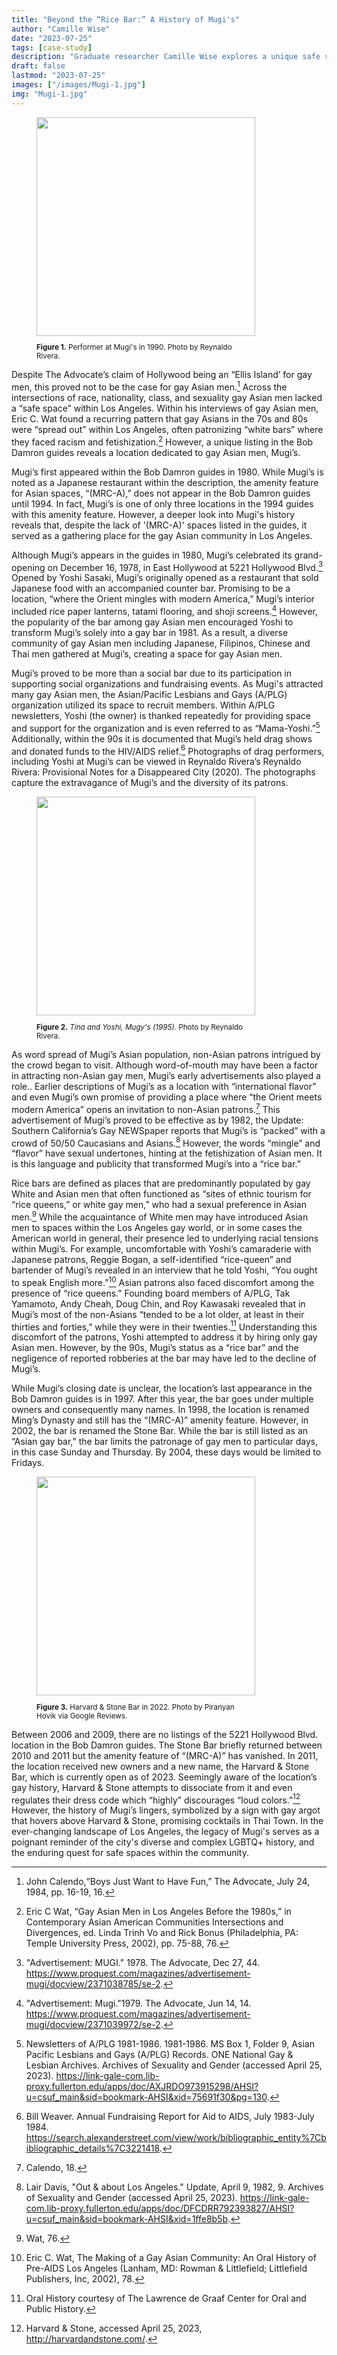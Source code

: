 ```yaml
---
title: "Beyond the “Rice Bar:” A History of Mugi's"
author: "Camille Wise"
date: "2023-07-25"
tags: [case-study]
description: "Graduate researcher Camille Wise explores a unique safe space for gay Asian men amidst racial and sexual tensions in Los Angeles."
draft: false
lastmod: "2023-07-25"
images: ["/images/Mugi-1.jpg"]
img: "Mugi-1.jpg"
---
```


<figure>
<img src="/images/Mugi-1.jpg" class="image-right" style="width: 350px;">
<figcaption class="caption-right alert-secondary" role="alert" style="width:350px;"><small><p><b>Figure 1.</b> Performer at Mugi's in 1990. Photo by Reynaldo Rivera.</p></small></figcaption>
</figure>

Despite The Advocate’s claim of Hollywood being an “Ellis Island’ for gay men, this proved not to be the case for gay Asian men.[^1] Across the intersections of race, nationality, class, and sexuality gay Asian men lacked a “safe space” within Los Angeles. Within his interviews of gay Asian men, Eric C. Wat found a recurring pattern that gay Asians in the 70s and 80s were “spread out” within Los Angeles, often patronizing “white bars” where they faced racism and fetishization.[^2] However, a unique listing in the Bob Damron guides reveals a location dedicated to gay Asian men, Mugi’s. 

Mugi’s first appeared within the Bob Damron guides in 1980. While Mugi’s is noted as a Japanese restaurant within the description, the amenity feature for Asian spaces, “(MRC-A),” does not appear in the Bob Damron guides until 1994. In fact, Mugi’s is one of only three locations in the 1994 guides with this amenity feature. However, a deeper look into Mugi's history reveals that, despite the lack of '(MRC-A)' spaces listed in the guides, it served as a gathering place for the gay Asian community in Los Angeles.

Although Mugi’s appears in the guides in 1980, Mugi’s celebrated its grand-opening on December 16, 1978, in East Hollywood at 5221 Hollywood Blvd.[^3] Opened by Yoshi Sasaki, Mugi’s originally opened as a restaurant that sold Japanese food with an accompanied counter bar. Promising to be a location, “where the Orient mingles with modern America,” Mugi’s interior included rice paper lanterns, tatami flooring, and shoji screens.[^4] However, the popularity of the bar among gay Asian men encouraged Yoshi to transform Mugi’s solely into a gay bar in 1981. As a result, a diverse community of gay Asian men including Japanese, Filipinos, Chinese and Thai men gathered at Mugi’s, creating a space for gay Asian men. 

Mugi’s proved to be more than a social bar due to its participation in supporting social organizations and fundraising events. As Mugi's attracted many gay Asian men, the Asian/Pacific Lesbians and Gays (A/PLG) organization utilized its space to recruit members. Within A/PLG newsletters, Yoshi (the owner) is thanked repeatedly for providing space and support for the organization and is even referred to as “Mama-Yoshi.”[^5] Additionally, within the 90s it is documented that Mugi’s held drag shows and donated funds to the HIV/AIDS relief.[^6] Photographs of drag performers, including Yoshi at Mugi’s can be viewed in Reynaldo Rivera’s Reynaldo Rivera: Provisional Notes for a Disappeared City (2020). The photographs capture the extravagance of Mugi’s and the diversity of its patrons. 

<figure>
<img src="/images/Mugi-2.jpg" class="image-left" style="width: 350px;">
<figcaption class="caption-left alert-secondary" role="alert" style="width:350px;"><small><p><b>Figure 2.</b> <i>Tina and Yoshi, Mugy's (1995).</i> Photo by Reynaldo Rivera.</p></small></figcaption>
</figure>

As word spread of Mugi’s Asian population, non-Asian patrons intrigued by the crowd began to visit. Although word-of-mouth may have been a factor in attracting non-Asian gay men, Mugi’s early advertisements also played a role.. Earlier descriptions of Mugi’s as a location with “international flavor” and even Mugi’s own promise of providing a place where “the Orient meets modern America” opens an invitation to non-Asian patrons.[^7] This advertisement of Mugi’s proved to be effective as by 1982, the Update: Southern California’s Gay NEWSpaper reports that Mugi’s is “packed” with a crowd of 50/50 Caucasians and Asians.[^8] However, the words “mingle” and “flavor” have sexual undertones, hinting at the fetishization of Asian men. It is this language and publicity that transformed Mugi’s into a “rice bar.” 

Rice bars are defined as places that are predominantly populated by gay White and Asian men that often functioned as “sites of ethnic tourism for “rice queens,” or white gay men,” who had a sexual preference in Asian men.[^9] While the acquaintance of White men may have introduced Asian men to spaces within the Los Angeles gay world, or in some cases the American world in general, their presence led to underlying racial tensions within Mugi’s. For example, uncomfortable with Yoshi’s camaraderie with Japanese patrons, Reggie Bogan, a self-identified “rice-queen” and bartender of Mugi’s revealed in an interview that he told Yoshi, “You ought to speak English more.”[^10] Asian patrons also faced discomfort among the presence of “rice queens.” Founding board members of A/PLG, Tak Yamamoto, Andy Cheah, Doug Chin, and Roy Kawasaki revealed that in Mugi’s most of the non-Asians “tended to be a lot older, at least in their thirties and forties,” while they were in their twenties.[^11] Understanding this discomfort of the patrons, Yoshi attempted to address it by hiring only gay Asian men. However, by the 90s, Mugi’s status as a “rice bar” and the negligence of reported robberies at the bar may have led to the decline of Mugi’s. 

While Mugi’s closing date is unclear, the location’s last appearance in the Bob Damron guides is in 1997.  After this year, the bar goes under multiple owners and consequently many names. In 1998, the location is renamed Ming’s Dynasty and still has the “(MRC-A)” amenity feature. However, in 2002, the bar is renamed the Stone Bar. While the bar is still listed as an “Asian gay bar,” the bar limits the patronage of gay men to particular days, in this case Sunday and Thursday. By 2004, these days would be limited to Fridays.

<figure>
<img src="/images/Mugi-3.jpg" class="image-right" style="width: 350px;">
<figcaption class="caption-right alert-secondary" role="alert" style="width:350px;"><small><p><b>Figure 3.</b> Harvard & Stone Bar in 2022. Photo by Piranyan Hovik via Google Reviews.</p></small></figcaption>
</figure>

Between 2006 and 2009, there are no listings of the 5221 Hollywood Blvd. location in the Bob Damron guides. The Stone Bar briefly returned between 2010 and 2011 but the amenity feature of “(MRC-A)” has vanished. In 2011, the location received new owners and a new name, the Harvard & Stone Bar, which is currently open as of 2023. Seemingly aware of the location’s gay history, Harvard & Stone attempts to dissociate from it and even regulates their dress code which “highly” discourages “loud colors.”[^12] However, the history of Mugi’s lingers, symbolized by a sign with gay argot that hovers above Harvard & Stone, promising cocktails in Thai Town. In the ever-changing landscape of Los Angeles, the legacy of Mugi's serves as a poignant reminder of the city's diverse and complex LGBTQ+ history, and the enduring quest for safe spaces within the community.

[^1]: John Calendo,“Boys Just Want to Have Fun,” The Advocate, July 24, 1984, pp. 16-19, 16.
[^2]: Eric C Wat, “Gay Asian Men in Los Angeles Before the 1980s,” in Contemporary Asian American Communities Intersections and Divergences, ed. Linda Trinh Vo and Rick Bonus (Philadelphia, PA: Temple University Press, 2002), pp. 75-88, 76.
[^3]: "Advertisement: MUGI." 1978. The Advocate, Dec 27, 44. https://www.proquest.com/magazines/advertisement-mugi/docview/2371038785/se-2.
[^4]: "Advertisement: Mugi."1979. The Advocate, Jun 14, 14. https://www.proquest.com/magazines/advertisement-mugi/docview/2371039972/se-2.
[^5]: Newsletters of A/PLG 1981-1986. 1981-1986. MS Box 1, Folder 9, Asian Pacific Lesbians and Gays (A/PLG) Records. ONE National Gay & Lesbian Archives. Archives of Sexuality and Gender (accessed April 25, 2023). https://link-gale-com.lib-proxy.fullerton.edu/apps/doc/AXJRDO973915298/AHSI?u=csuf_main&sid=bookmark-AHSI&xid=75691f30&pg=130.
[^6]:Bill Weaver. Annual Fundraising Report for Aid to AIDS, July 1983-July 1984. https://search.alexanderstreet.com/view/work/bibliographic_entity%7Cbibliographic_details%7C3221418.
[^7]: Calendo, 18.
[^8]: Lair Davis, "Out & about Los Angeles." Update, April 9, 1982, 9. Archives of Sexuality and Gender (accessed April 25, 2023). https://link-gale-com.lib-proxy.fullerton.edu/apps/doc/DFCDRR792393827/AHSI?u=csuf_main&sid=bookmark-AHSI&xid=1ffe8b5b.
[^9]: Wat, 76.
[^10]: Eric C. Wat, The Making of a Gay Asian Community: An Oral History of Pre-AIDS Los Angeles (Lanham, MD: Rowman & Littlefield; Littlefield Publishers, Inc, 2002), 78.
[^11]: Oral History courtesy of The Lawrence de Graaf Center for Oral and Public History.
[^12]: Harvard & Stone, accessed April 25, 2023, http://harvardandstone.com/.